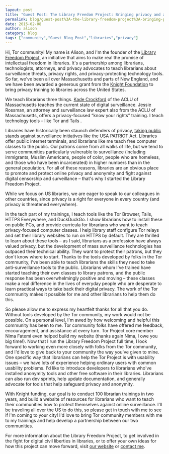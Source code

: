 ```yaml
---
layout: post
title: "Guest Post: The Library Freedom Project: Bringing privacy and anonymity to libraries"
permalink: blog/guest-post%3A-the-library-freedom-project%3A-bringing-privacy-and-anonymity-to-libraries
date: 2015-02-08
author: alison
category: blog
tags: ["community","Guest Blog Post","libraries","privacy"]
---
```


Hi, Tor community! My name is Alison, and I'm the founder of the [Library Freedom Project](https://libraryfreedomproject.org), an initiative that aims to make real the promise of intellectual freedom in libraries. It's a partnership among librarians, technologists, attorneys, and privacy advocates to teach librarians about surveillance threats, privacy rights, and privacy-protecting technology tools. So far, we've been all over Massachusetts and parts of New England, and we have been awarded a generous grant from the [Knight Foundation](http://www.knightfoundation.org/grants/201450256/) to bring privacy training to libraries across the United States.

We teach librarians three things. [Kade Crockford](https://privacysos.org) of the ACLU of Massachusetts teaches the current state of digital surveillance. Jessie Rossman, an attorney and surveillance law expert also from the ACLU of Massachusetts, offers a privacy-focused “know your rights” training. I teach technology tools – like Tor and Tails .

Libraries have historically been staunch defenders of privacy, [taking public stands](http://www.ala.org/Template.cfm?Section=ifissues&Template=/ContentManagement/ContentDisplay.cfm&ContentID=32307) against surveillance initiatives like the USA PATRIOT Act. Libraries offer public internet terminals, and librarians like me teach free computer classes to the public. Our patrons come from all walks of life, but we tend to serve communities particularly vulnerable to surveillance (including immigrants, Muslim Americans, people of color, people who are homeless, and those who have been incarcerated) in higher numbers than in the general population. For all of these reasons, libraries are an obvious place to promote and protect online privacy and anonymity and fight against digital censorship and surveillance – that's why I started the Library Freedom Project.

While we focus on US libraries, we are eager to speak to our colleagues in other countries, since privacy is a right for everyone in every country (and privacy is threatened everywhere).

In the tech part of my trainings, I teach tools like the Tor Browser, Tails, HTTPS Everywhere, and DuckDuckGo. I show librarians how to install these on public PCs, and provide curricula for librarians who want to teach privacy-focused computer classes. I help library staff configure Tor relays and set their library websites to run on HTTPS by default. They are thrilled to learn about these tools – as I said, librarians as a profession have always valued privacy, but the development of mass surveillance technologies has outpaced their technical ability. They want to protect their patrons, but they don't know where to start. Thanks to the tools developed by folks in the Tor community, I've been able to teach librarians the skills they need to take anti-surveillance tools to the public. Librarians whom I've trained have started teaching their own classes to library patrons, and the public response has been overwhelmingly positive and moving – these classes make a real difference in the lives of everyday people who are desperate to learn practical ways to take back their digital privacy. The work of the Tor community makes it possible for me and other librarians to help them do this.

So please allow me to express my heartfelt thanks for all that you do. Without tools developed by the Tor community, my work would not be possible. On a personal level, I'm awed by how welcoming and helpful this community has been to me. Tor community folks have offered me feedback, encouragement, and assistance at every turn. Tor Project core member Nima Fatemi even helped build my website (thanks again Nima, I owe you big time!). Now that I run the Library Freedom Project full time, I look forward to working even more closely with folks from the Tor community, and I'd love to give back to your community the way you've given to mine. One specific way that librarians can help the Tor Project is with usability issues – we have lots of experience helping ordinary users with common usability problems. I'd like to introduce developers to librarians who've installed anonymity tools and other free software in their libraries. Librarians can also run dev sprints, help update documentation, and generally advocate for tools that help safeguard privacy and anonymity.

With Knight funding, our goal is to conduct 100 librarian trainings in two years, and build a website of resources for librarians who want to teach their communities how to protect themselves against online surveillance. I'll be traveling all over the US to do this, so please get in touch with me to see if I'm coming to your city! I'd love to bring Tor community members with me to my trainings and help develop a partnership between our two communities.

For more information about the Library Freedom Project, to get involved in the fight for digital civil liberties in libraries, or to offer your own ideas for how this project can move forward, visit [our website](https://libraryfreedomproject.org) or [contact me](mailto:alison@libraryfreedomproject.org).
